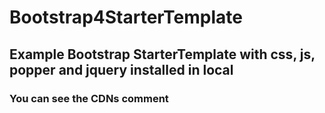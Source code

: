 # Bootstrap4StarterTemplate
## Example Bootstrap StarterTemplate with css, js, popper and jquery installed in local
### You can see the CDNs comment
